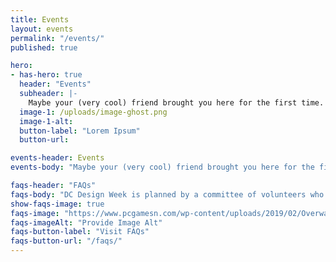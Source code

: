 ```yaml
---
title: Events
layout: events
permalink: "/events/"
published: true

hero:
- has-hero: true
  header: "Events"
  subheader: |-
    Maybe your (very cool) friend brought you here for the first time. Or maybe you’ve been to every DC Design Week. Either way, we’re thrilled to have you.
  image-1: /uploads/image-ghost.png
  image-1-alt: 
  button-label: "Lorem Ipsum"
  button-url:

events-header: Events
events-body: "Maybe your (very cool) friend brought you here for the first time. Or maybe you’ve been to every DC Design Week. Either way, we’re thrilled to have you."

faqs-header: "FAQs"
faqs-body: "DC Design Week is planned by a committee of volunteers who plan each event, do all the outreach, and more. We’re so grateful for their contributions."
show-faqs-image: true
faqs-image: "https://www.pcgamesn.com/wp-content/uploads/2019/02/Overwatch-Baptiste-Abilities.jpg"
faqs-imageAlt: "Provide Image Alt"
faqs-button-label: "Visit FAQs"
faqs-button-url: "/faqs/"
---
```

